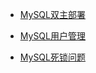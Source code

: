 - [MySQL双主部署](/middleware/mysql/install.md)

- [MySQL用户管理](/middleware/mysql/user-manage.md)

- [MySQL死锁问题](/middleware/mysql/dead-lock.md)